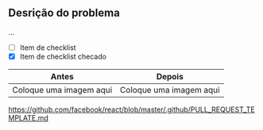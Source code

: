## Desrição do problema

...

- [ ] Item de checklist
- [x] Item de checklist checado

| Antes | Depois |
| --- | --- |
| Coloque uma imagem aqui | Coloque uma imagem aqui |


https://github.com/facebook/react/blob/master/.github/PULL_REQUEST_TEMPLATE.md